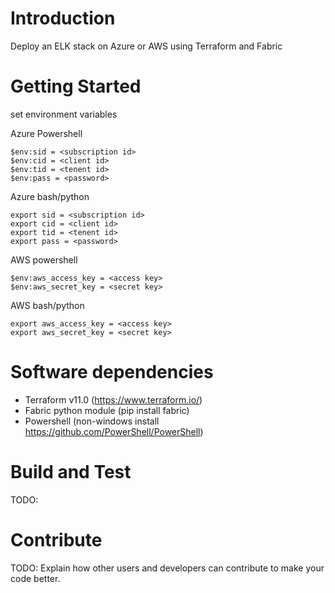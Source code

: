 # Introduction 
Deploy an ELK stack on Azure or AWS using Terraform and Fabric

# Getting Started

set environment variables 

Azure Powershell 
``````````````
$env:sid = <subscription id>
$env:cid = <client id>
$env:tid = <tenent id>
$env:pass = <password>
```````````````
Azure bash/python
`````````````````
export sid = <subscription id>
export cid = <client id>
export tid = <tenent id>
export pass = <password>
`````````````````

AWS powershell
`````````````````
$env:aws_access_key = <access key>
$env:aws_secret_key = <secret key>
`````````````````

AWS bash/python 
``````````````````
export aws_access_key = <access key>
export aws_secret_key = <secret key>
``````````````````
# Software dependencies

- Terraform v11.0 (https://www.terraform.io/)
- Fabric python module (pip install fabric)
- Powershell (non-windows install https://github.com/PowerShell/PowerShell)

# Build and Test
TODO:

# Contribute

TODO: Explain how other users and developers can contribute to make your code better. 

